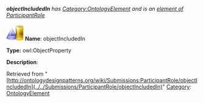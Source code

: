 ___objectIncludedIn__ has [Category:OntologyElement](../../Category/OntologyElement "Category:OntologyElement") and is an [element of](../../Property/ElementOf "Property:ElementOf") [ParticipantRole](../../Submissions/ParticipantRole "Submissions:ParticipantRole")_


  




[![ObjectProperty](../../images/thumb/c/c3/ObjectProperty.gif/45px-ObjectProperty.gif)](../../Image/ObjectProperty.gif "ObjectProperty")
__Name__: objectIncludedIn 


__Type:__ owl:ObjectProperty 


__Description__: 





Retrieved from "[http://ontologydesignpatterns.org/wiki/Submissions:ParticipantRole/objectIncludedIn](../../Submissions/ParticipantRole/objectIncludedIn)"
 [Category](http://ontologydesignpatterns.org/wiki/Special:Categories "Special:Categories"): [OntologyElement](../../Category/OntologyElement "Category:OntologyElement")